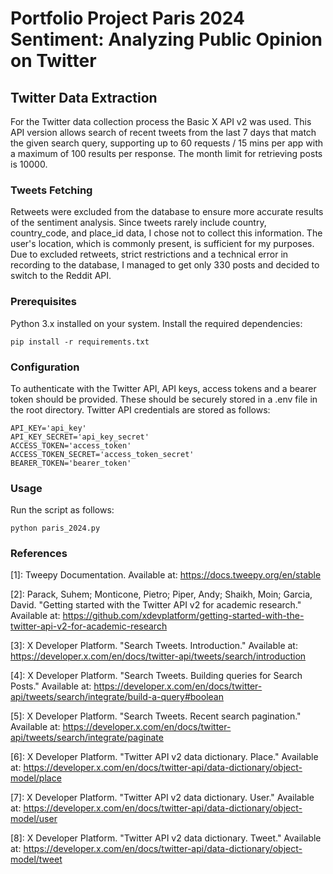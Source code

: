 # Portfolio Project Paris 2024 Sentiment: Analyzing Public Opinion on Twitter
## Twitter Data Extraction
For the Twitter data collection process the Basic X API v2 was used. This API version allows search of recent tweets from the last 7 days that match the given search query, supporting up to 60 requests / 15 mins per app with a maximum of 100 results per response. The month limit for retrieving posts is 10000.

### Tweets Fetching
Retweets were excluded from the database to ensure more accurate results of the sentiment analysis. Since tweets rarely include country, country_code, and place_id data, I chose not to collect this information. The user's location, which is commonly present, is sufficient for my purposes.
Due to excluded retweets, strict restrictions and a technical error in recording to the database, I managed to get only 330 posts and decided to switch to the Reddit API.

### Prerequisites
Python 3.x installed on your system.
Install the required dependencies:

    pip install -r requirements.txt

### Configuration
To authenticate with the Twitter API, API keys, access tokens and a bearer token should be provided. These should be securely stored in a .env file in the root directory.
Twitter API credentials are stored as follows:

    API_KEY='api_key'
    API_KEY_SECRET='api_key_secret'
    ACCESS_TOKEN='access_token'
    ACCESS_TOKEN_SECRET='access_token_secret'
    BEARER_TOKEN='bearer_token'

### Usage
Run the script as follows:

    python paris_2024.py

### References
[1]: Tweepy Documentation. Available at: https://docs.tweepy.org/en/stable

[2]: Parack, Suhem; Monticone, Pietro; Piper, Andy; Shaikh, Moin; Garcia, David. "Getting started with the Twitter API v2 for academic research." Available at: https://github.com/xdevplatform/getting-started-with-the-twitter-api-v2-for-academic-research

[3]: X Developer Platform. "Search Tweets. Introduction." Available at: https://developer.x.com/en/docs/twitter-api/tweets/search/introduction

[4]: X Developer Platform. "Search Tweets. Building queries for Search Posts." Available at: https://developer.x.com/en/docs/twitter-api/tweets/search/integrate/build-a-query#boolean

[5]: X Developer Platform. "Search Tweets. Recent search pagination." Available at: https://developer.x.com/en/docs/twitter-api/tweets/search/integrate/paginate

[6]: X Developer Platform. "Twitter API v2 data dictionary. Place." Available at: https://developer.x.com/en/docs/twitter-api/data-dictionary/object-model/place

[7]: X Developer Platform. "Twitter API v2 data dictionary. User." Available at: https://developer.x.com/en/docs/twitter-api/data-dictionary/object-model/user

[8]: X Developer Platform. "Twitter API v2 data dictionary. Tweet." Available at: https://developer.x.com/en/docs/twitter-api/data-dictionary/object-model/tweet